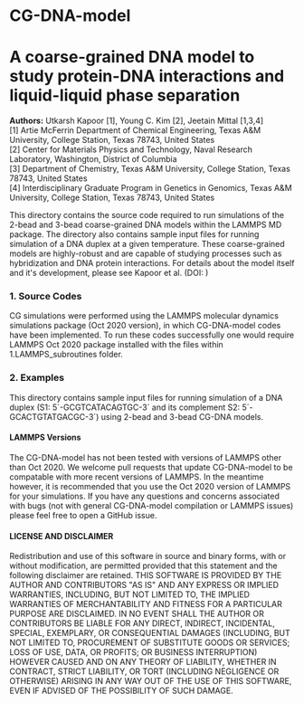 # CG-DNA-model
# A coarse-grained DNA model to study protein-DNA interactions and liquid-liquid phase separation
**Authors:** Utkarsh Kapoor [1], Young C. Kim [2], Jeetain Mittal [1,3,4] <br>
[1] Artie McFerrin Department of Chemical Engineering, Texas A&M University, College Station, Texas 78743, United States <br>
[2] Center for Materials Physics and Technology, Naval Research Laboratory, Washington, District of Columbia <br>
[3] Department of Chemistry, Texas A&M University, College Station, Texas 78743, United States <br>
[4] Interdisciplinary Graduate Program in Genetics in Genomics, Texas A&M University, College Station, Texas 78743, United States <br>

This directory contains the source code required to run simulations of the 2-bead and 3-bead coarse-grained DNA models within the LAMMPS MD package. The directory also contains sample input files for running simulation of a DNA duplex at a given temperature. These coarse-grained models are highly-robust and are capable of studying processes such as hybridization and DNA protein interactions. For details about the model itself and it's development, please see Kapoor et al. (DOI: )

### 1. Source Codes
CG simulations were performed using the LAMMPS molecular dynamics simulations package (Oct 2020 version), in which CG-DNA-model codes have been implemented. To run these codes successfully one would require LAMMPS Oct 2020 package installed with the files within 1.LAMMPS_subroutines folder.

### 2. Examples
This directory contains sample input files for running simulation of a DNA duplex (S1: 5´-GCGTCATACAGTGC-3´ and its complement S2: 5´-GCACTGTATGACGC-3´) using 2-bead and 3-bead CG-DNA models.

#### LAMMPS Versions
The CG-DNA-model has not been tested with versions of LAMMPS other than Oct 2020. We welcome pull requests that update CG-DNA-model to be compatable with more recent versions of LAMMPS. In the meantime however, it is recommended that you use the Oct 2020 version of LAMMPS for your simulations. If you have any questions and concerns associated with bugs (not with general CG-DNA-model compilation or LAMMPS issues) please feel free to open a GitHub issue.

#### LICENSE AND DISCLAIMER
Redistribution and use of this software in source and binary forms, with or without modification, are permitted provided that this statement and the following disclaimer are retained. THIS SOFTWARE IS PROVIDED BY THE AUTHOR AND CONTRIBUTORS "AS IS" AND ANY EXPRESS OR IMPLIED WARRANTIES, INCLUDING, BUT NOT LIMITED TO, THE IMPLIED WARRANTIES OF MERCHANTABILITY AND FITNESS FOR A PARTICULAR PURPOSE ARE DISCLAIMED. IN NO EVENT SHALL THE AUTHOR OR CONTRIBUTORS BE LIABLE FOR ANY DIRECT, INDIRECT, INCIDENTAL, SPECIAL, EXEMPLARY, OR CONSEQUENTIAL DAMAGES (INCLUDING, BUT NOT LIMITED TO, PROCUREMENT OF SUBSTITUTE GOODS OR SERVICES; LOSS OF USE, DATA, OR PROFITS; OR BUSINESS INTERRUPTION) HOWEVER CAUSED AND ON ANY THEORY OF LIABILITY, WHETHER IN CONTRACT, STRICT LIABILITY, OR TORT (INCLUDING NEGLIGENCE OR OTHERWISE) ARISING IN ANY WAY OUT OF THE USE OF THIS SOFTWARE, EVEN IF ADVISED OF THE POSSIBILITY OF SUCH DAMAGE.
